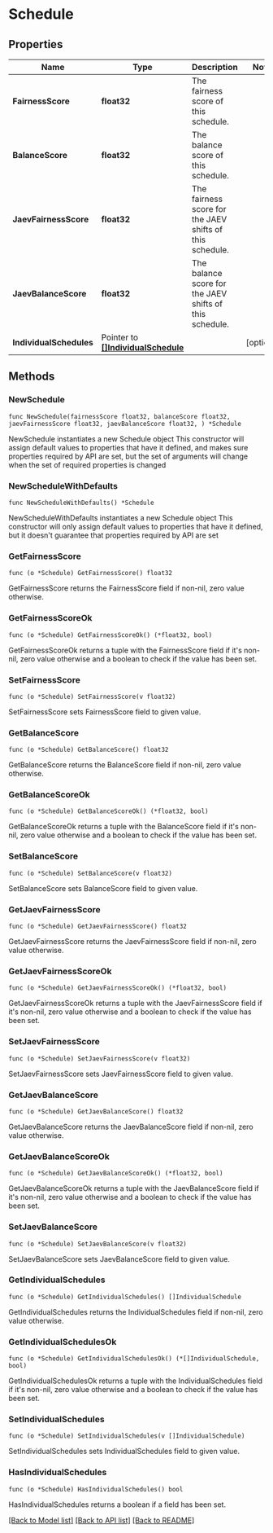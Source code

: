 # Schedule

## Properties

Name | Type | Description | Notes
------------ | ------------- | ------------- | -------------
**FairnessScore** | **float32** | The fairness score of this schedule. | 
**BalanceScore** | **float32** | The balance score of this schedule. | 
**JaevFairnessScore** | **float32** | The fairness score for the JAEV shifts of this schedule. | 
**JaevBalanceScore** | **float32** | The balance score for the JAEV shifts of this schedule. | 
**IndividualSchedules** | Pointer to [**[]IndividualSchedule**](IndividualSchedule.md) |  | [optional] 

## Methods

### NewSchedule

`func NewSchedule(fairnessScore float32, balanceScore float32, jaevFairnessScore float32, jaevBalanceScore float32, ) *Schedule`

NewSchedule instantiates a new Schedule object
This constructor will assign default values to properties that have it defined,
and makes sure properties required by API are set, but the set of arguments
will change when the set of required properties is changed

### NewScheduleWithDefaults

`func NewScheduleWithDefaults() *Schedule`

NewScheduleWithDefaults instantiates a new Schedule object
This constructor will only assign default values to properties that have it defined,
but it doesn't guarantee that properties required by API are set

### GetFairnessScore

`func (o *Schedule) GetFairnessScore() float32`

GetFairnessScore returns the FairnessScore field if non-nil, zero value otherwise.

### GetFairnessScoreOk

`func (o *Schedule) GetFairnessScoreOk() (*float32, bool)`

GetFairnessScoreOk returns a tuple with the FairnessScore field if it's non-nil, zero value otherwise
and a boolean to check if the value has been set.

### SetFairnessScore

`func (o *Schedule) SetFairnessScore(v float32)`

SetFairnessScore sets FairnessScore field to given value.


### GetBalanceScore

`func (o *Schedule) GetBalanceScore() float32`

GetBalanceScore returns the BalanceScore field if non-nil, zero value otherwise.

### GetBalanceScoreOk

`func (o *Schedule) GetBalanceScoreOk() (*float32, bool)`

GetBalanceScoreOk returns a tuple with the BalanceScore field if it's non-nil, zero value otherwise
and a boolean to check if the value has been set.

### SetBalanceScore

`func (o *Schedule) SetBalanceScore(v float32)`

SetBalanceScore sets BalanceScore field to given value.


### GetJaevFairnessScore

`func (o *Schedule) GetJaevFairnessScore() float32`

GetJaevFairnessScore returns the JaevFairnessScore field if non-nil, zero value otherwise.

### GetJaevFairnessScoreOk

`func (o *Schedule) GetJaevFairnessScoreOk() (*float32, bool)`

GetJaevFairnessScoreOk returns a tuple with the JaevFairnessScore field if it's non-nil, zero value otherwise
and a boolean to check if the value has been set.

### SetJaevFairnessScore

`func (o *Schedule) SetJaevFairnessScore(v float32)`

SetJaevFairnessScore sets JaevFairnessScore field to given value.


### GetJaevBalanceScore

`func (o *Schedule) GetJaevBalanceScore() float32`

GetJaevBalanceScore returns the JaevBalanceScore field if non-nil, zero value otherwise.

### GetJaevBalanceScoreOk

`func (o *Schedule) GetJaevBalanceScoreOk() (*float32, bool)`

GetJaevBalanceScoreOk returns a tuple with the JaevBalanceScore field if it's non-nil, zero value otherwise
and a boolean to check if the value has been set.

### SetJaevBalanceScore

`func (o *Schedule) SetJaevBalanceScore(v float32)`

SetJaevBalanceScore sets JaevBalanceScore field to given value.


### GetIndividualSchedules

`func (o *Schedule) GetIndividualSchedules() []IndividualSchedule`

GetIndividualSchedules returns the IndividualSchedules field if non-nil, zero value otherwise.

### GetIndividualSchedulesOk

`func (o *Schedule) GetIndividualSchedulesOk() (*[]IndividualSchedule, bool)`

GetIndividualSchedulesOk returns a tuple with the IndividualSchedules field if it's non-nil, zero value otherwise
and a boolean to check if the value has been set.

### SetIndividualSchedules

`func (o *Schedule) SetIndividualSchedules(v []IndividualSchedule)`

SetIndividualSchedules sets IndividualSchedules field to given value.

### HasIndividualSchedules

`func (o *Schedule) HasIndividualSchedules() bool`

HasIndividualSchedules returns a boolean if a field has been set.


[[Back to Model list]](../README.md#documentation-for-models) [[Back to API list]](../README.md#documentation-for-api-endpoints) [[Back to README]](../README.md)


